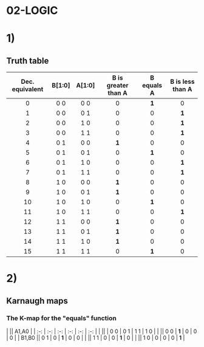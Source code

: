 # 02-LOGIC

# 1)

## Truth table

| **Dec. equivalent** | **B[1:0]** | **A[1:0]** | **B is greater than A** | **B equals A** | **B is less than A** |
| :-: | :-: | :-: | :-: | :-: | :-: |
| 0  | 0 0 | 0 0 | 0 | **1** | 0 |
| 1  | 0 0 | 0 1 | 0 | 0 | **1** |
| 2  | 0 0 | 1 0 | 0 | 0 | **1** |
| 3  | 0 0 | 1 1 | 0 | 0 | **1** |
| 4  | 0 1 | 0 0 | **1** | 0 | 0 |
| 5  | 0 1 | 0 1 | 0 | **1** | 0 |
| 6  | 0 1 | 1 0 | 0 | 0 | **1** |
| 7  | 0 1 | 1 1 | 0 | 0 | **1** |
| 8  | 1 0 | 0 0 | **1** | 0 | 0 |
| 9  | 1 0 | 0 1 | **1** | 0 | 0 |
| 10 | 1 0 | 1 0 | 0 | **1** | 0 |
| 11 | 1 0 | 1 1 | 0 | 0 | **1** |
| 12 | 1 1 | 0 0 | **1** | 0 | 0 |
| 13 | 1 1 | 0 1 | **1** | 0 | 0 |
| 14 | 1 1 | 1 0 | **1** | 0 | 0 |
| 15 | 1 1 | 1 1 | 0 | **1** | 0 |

# 2)
## Karnaugh maps

### The K-map for the "equals" function
|     ||                A1,A0               |
| :-: | :-: | :-: | :-: | :-: | :-: |
|     ||     | 0 0   | 0 1  | 1 1 | 1 0     |
|     || 0 0 | **1** | 0    | 0     | 0     |
| B1,B0 || 0 1 | 0  | **1** | 0     | 0     |
|     || 1 1 | 0    | 0     | **1**     | 0 |
|     || 1 0 | 0    | 0     | 0     | **1** |

